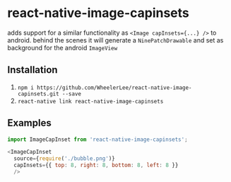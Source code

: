 # react-native-image-capinsets
adds support for a similar functionality as `<Image capInsets={...} />` to android.
behind the scenes it will generate a `NinePatchDrawable` and set as background for the android `ImageView`

## Installation

1. `npm i https://github.com/WheelerLee/react-native-image-capinsets.git --save`
2. `react-native link react-native-image-capinsets`


## Examples

```javascript
import ImageCapInset from 'react-native-image-capinsets';

<ImageCapInset
  source={require('./bubble.png')}
  capInsets={{ top: 8, right: 8, bottom: 8, left: 8 }}
  />
```

